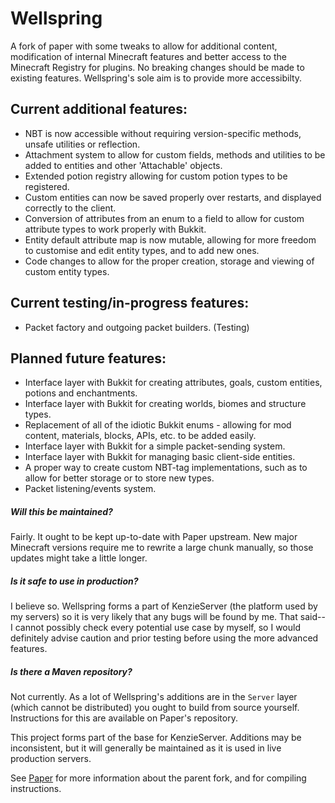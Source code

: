Wellspring
===========

A fork of paper with some tweaks to allow for additional content, modification of internal Minecraft features and better access to the Minecraft Registry for plugins.
No breaking changes should be made to existing features. Wellspring's sole aim is to provide more accessibilty.

Current additional features:
-----
 * NBT is now accessible without requiring version-specific methods, unsafe utilities or reflection.
 * Attachment system to allow for custom fields, methods and utilities to be added to entities and other 'Attachable' objects.
 * Extended potion registry allowing for custom potion types to be registered.
 * Custom entities can now be saved properly over restarts, and displayed correctly to the client.
 * Conversion of attributes from an enum to a field to allow for custom attribute types to work properly with Bukkit.
 * Entity default attribute map is now mutable, allowing for more freedom to customise and edit entity types, and to add new ones.
 * Code changes to allow for the proper creation, storage and viewing of custom entity types.

Current testing/in-progress features:
-----
 * Packet factory and outgoing packet builders. (Testing)

Planned future features:
-----
 * Interface layer with Bukkit for creating attributes, goals, custom entities, potions and enchantments.
 * Interface layer with Bukkit for creating worlds, biomes and structure types.
 * Replacement of all of the idiotic Bukkit enums - allowing for mod content, materials, blocks, APIs, etc. to be added easily.
 * Interface layer with Bukkit for a simple packet-sending system.
 * Interface layer with Bukkit for managing basic client-side entities.
 * A proper way to create custom NBT-tag implementations, such as to allow for better storage or to store new types.
 * Packet listening/events system.

##### Will this be maintained?
Fairly. It ought to be kept up-to-date with Paper upstream. New major Minecraft versions require me to rewrite a large chunk manually, so those updates might take a little longer.

##### Is it safe to use in production?
I believe so. Wellspring forms a part of KenzieServer (the platform used by my servers) so it is very likely that any bugs will be found by me.
That said-- I cannot possibly check every potential use case by myself, so I would definitely advise caution and prior testing before using the more advanced features.

##### Is there a Maven repository?
Not currently. As a lot of Wellspring's additions are in the `Server` layer (which cannot be distributed) you ought to build from source yourself. Instructions for this are available on Paper's repository.


This project forms part of the base for KenzieServer. Additions may be inconsistent, but it will generally be maintained as it is used in live production servers.

See [Paper](https://github.com/PaperMC/Paper) for more information about the parent fork, and for compiling instructions.
